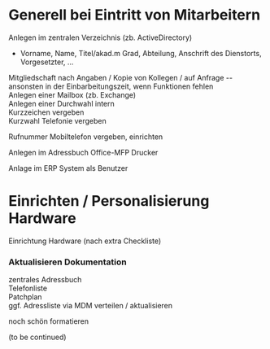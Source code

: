 # Generell bei Eintritt von Mitarbeitern  

Anlegen im zentralen Verzeichnis (zb. ActiveDirectory)  
  - Vorname, Name, Titel/akad.m Grad, Abteilung, Anschrift des Dienstorts, Vorgesetzter, ...

Mitgliedschaft nach Angaben / Kopie von Kollegen / auf Anfrage -- ansonsten in der Einbarbeitungszeit, wenn Funktionen fehlen  
Anlegen einer Mailbox (zb. Exchange)  
Anlegen einer Durchwahl intern  
Kurzzeichen vergeben  
Kurzwahl Telefonie vergeben  

Rufnummer Mobiltelefon  vergeben, einrichten

Anlegen im Adressbuch Office-MFP Drucker  

Anlage im ERP System als Benutzer  


# Einrichten / Personalisierung Hardware

Einrichtung Hardware (nach extra Checkliste)  


### Aktualisieren Dokumentation  
zentrales Adressbuch  
Telefonliste  
Patchplan  
ggf. Adressliste via MDM verteilen / aktualisieren  

noch schön formatieren  

(to be continued)
